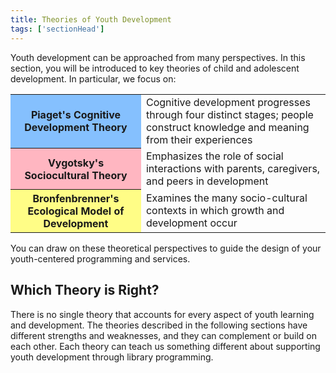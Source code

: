 ```yaml
---
title: Theories of Youth Development
tags: ['sectionHead']
---
```


Youth development can be approached from many perspectives. In this section, you will be introduced to key theories of child and adolescent development. In particular, we focus on:

<table class="updatedcolor">
	<tr><th bgcolor="#85c0fe">Piaget's Cognitive Development Theory</th><td>Cognitive development progresses through four distinct stages; people construct knowledge and meaning from their experiences</td></tr>
	<tr><th bgcolor="lightpink">Vygotsky's Sociocultural Theory</th><td>Emphasizes the role of social interactions with parents, caregivers, and peers in development</td></tr>
	<tr><th bgcolor="#fffd86">Bronfenbrenner's Ecological Model of Development</th><td>Examines the many socio-cultural contexts in which growth and development occur</td></tr>
</table>


You can draw on these theoretical perspectives to guide the design of your youth-centered programming and services.

## Which Theory is Right?

There is no single theory that accounts for every aspect of youth learning and development. The theories described in the following sections have different strengths and weaknesses, and they can complement or build on each other. Each theory can teach us something different about supporting youth development through library programming.
